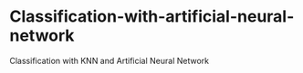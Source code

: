 # Classification-with-artificial-neural-network

Classification with KNN and Artificial Neural Network
